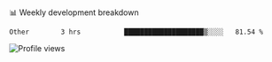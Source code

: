 📊 Weekly development breakdown
<!--START_SECTION:waka-->

```text
Other        3 hrs           ████████████████████▒░░░░   81.54 %
```

<!--END_SECTION:waka-->

<img src="https://gpvc.arturio.dev/iqbalfasri" alt="Profile views"/>
